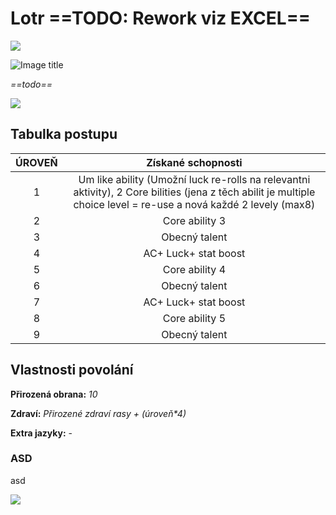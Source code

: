 # Lotr ==TODO: Rework viz EXCEL==

<img src="/assets/sep_line.png"/>

![Image title](/assets/OW/classes/Bojovnik.webp)

*==todo==*

<img src="/assets/sep_line.png"/>

## Tabulka postupu

| ÚROVEŇ |                      Získané schopnosti                      |
| :----: | :----------------------------------------------------------: |
|   1    | Um like ability (Umožní luck re-rolls na relevantni aktivity), 2 Core bilities (jena z těch abilit je multiple choice level = re-use a nová každé 2 levely (max8) |
|   2    |                        Core ability 3                        |
|   3    |                        Obecný talent                         |
|   4    |                     AC+ Luck+ stat boost                     |
|   5    |                        Core ability 4                        |
|   6    |                        Obecný talent                         |
|   7    |                     AC+ Luck+ stat boost                     |
|   8    |                        Core ability 5                        |
|   9    |                        Obecný talent                         |

## Vlastnosti povolání

**Přirozená obrana:** *10*

**Zdraví:** *Přirozené zdraví rasy + (úroveň\*4)*

**Extra jazyky:** -

### ASD

asd

<img src="/assets/sep_line.png"/>
